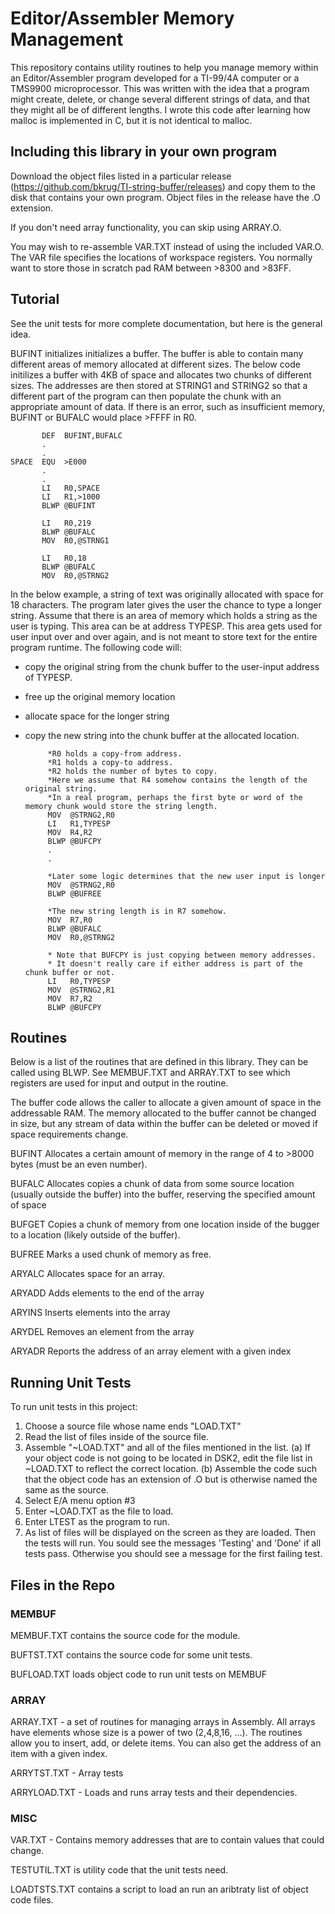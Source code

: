 # Editor/Assembler Memory Management

This repository contains utility routines to help you manage memory within an Editor/Assembler program developed for a TI-99/4A computer or a TMS9900 microprocessor. This was written with the idea that a program might create, delete, or change several different strings of data, and that they might all be of different lengths. I wrote this code after learning how malloc is implemented in C, but it is not identical to malloc.

## Including this library in your own program

Download the object files listed in a particular release (https://github.com/bkrug/TI-string-buffer/releases) and copy them to the disk that contains your own program.
Object files in the release have the .O extension.

If you don't need array functionality, you can skip using ARRAY.O.

You may wish to re-assemble VAR.TXT instead of using the included VAR.O.
The VAR file specifies the locations of workspace registers.
You normally want to store those in scratch pad RAM between >8300 and >83FF.

## Tutorial

See the unit tests for more complete documentation, but here is the general idea.

BUFINT initializes initializes a buffer.
The buffer is able to contain many different areas of memory allocated at different sizes.
The below code initilizes a buffer with 4KB of space and allocates two chunks of different sizes.
The addresses are then stored at STRING1 and STRING2 so that a different part of the program can then populate the chunk with an appropriate amount of data.
If there is an error, such as insufficient memory, BUFINT or BUFALC would place >FFFF in R0.

           DEF  BUFINT,BUFALC
           .
           .
    SPACE  EQU  >E000
           .
           .
           LI   R0,SPACE
           LI   R1,>1000
           BLWP @BUFINT
           
           LI   R0,219
           BLWP @BUFALC
           MOV  R0,@STRNG1
           
           LI   R0,18
           BLWP @BUFALC
           MOV  R0,@STRNG2

In the below example, a string of text was originally allocated with space for 18 characters.
The program later gives the user the chance to type a longer string.
Assume that there is an area of memory which holds a string as the user is typing.
This area can be at address TYPESP.
This area gets used for user input over and over again, and is not meant to store text for the entire program runtime.
The following code will:
* copy the original string from the chunk buffer to the user-input address of TYPESP.
* free up the original memory location
* allocate space for the longer string
* copy the new string into the chunk buffer at the allocated location.

           *R0 holds a copy-from address.
           *R1 holds a copy-to address.
           *R2 holds the number of bytes to copy. 
           *Here we assume that R4 somehow contains the length of the original string.
           *In a real program, perhaps the first byte or word of the memory chunk would store the string length.
           MOV  @STRNG2,R0
           LI   R1,TYPESP
           MOV  R4,R2
           BLWP @BUFCPY
           .
           .
           
           *Later some logic determines that the new user input is longer
           MOV  @STRNG2,R0
           BLWP @BUFREE
           
           *The new string length is in R7 somehow.
           MOV  R7,R0
           BLWP @BUFALC
           MOV  R0,@STRNG2
           
           * Note that BUFCPY is just copying between memory addresses.
           * It doesn't really care if either address is part of the chunk buffer or not.
           LI   R0,TYPESP
           MOV  @STRNG2,R1
           MOV  R7,R2
           BLWP @BUFCPY


## Routines

Below is a list of the routines that are defined in this library.
They can be called using BLWP.
See MEMBUF.TXT and ARRAY.TXT to see which registers are used for input and output in the routine.

The buffer code allows the caller to allocate a given amount of space in the addressable RAM. The memory allocated to the buffer cannot be changed in size, but any stream of data within the buffer can be deleted or moved if space requirements change.

BUFINT
Allocates a certain amount of memory in the range of 4 to >8000 bytes (must be an even number).

BUFALC
Allocates copies a chunk of data from some source location (usually outside the buffer) into the buffer, reserving the specified amount of space

BUFGET
Copies a chunk of memory from one location inside of the bugger to a location (likely outside of the buffer).

BUFREE
Marks a used chunk of memory as free.

ARYALC
Allocates space for an array.

ARYADD
Adds elements to the end of the array

ARYINS
Inserts elements into the array

ARYDEL
Removes an element from the array

ARYADR
Reports the address of an array element with a given index

## Running Unit Tests

To run unit tests in this project:
1. Choose a source file whose name ends "LOAD.TXT"
2. Read the list of files inside of the source file.
3. Assemble "~LOAD.TXT" and all of the files mentioned in the list.
(a) If your object code is not going to be located in DSK2, edit the file list in ~LOAD.TXT to reflect the correct location.
(b) Assemble the code such that the object code has an extension of .O but is otherwise named the same as the source.
4. Select E/A menu option #3
5. Enter ~LOAD.TXT as the file to load.
6. Enter LTEST as the program to run.
7. As list of files will be displayed on the screen as they are loaded. Then the tests will run. You sould see the messages 'Testing' and 'Done' if all tests pass. Otherwise you should see a message for the first failing test.

## Files in the Repo

### MEMBUF

MEMBUF.TXT contains the source code for the module.

BUFTST.TXT contains the source code for some unit tests.

BUFLOAD.TXT loads object code to run unit tests on MEMBUF

### ARRAY

ARRAY.TXT - a set of routines for managing arrays in Assembly.
All arrays have elements whose size is a power of two (2,4,8,16, ...).
The routines allow you to insert, add, or delete items.
You can also get the address of an item with a given index.

ARRYTST.TXT - Array tests

ARRYLOAD.TXT - Loads and runs array tests and their dependencies.

### MISC

VAR.TXT - Contains memory addresses that are to contain values that could change.

TESTUTIL.TXT is utility code that the unit tests need.

LOADTSTS.TXT contains a script to load an run an aribtraty list of object code files.
